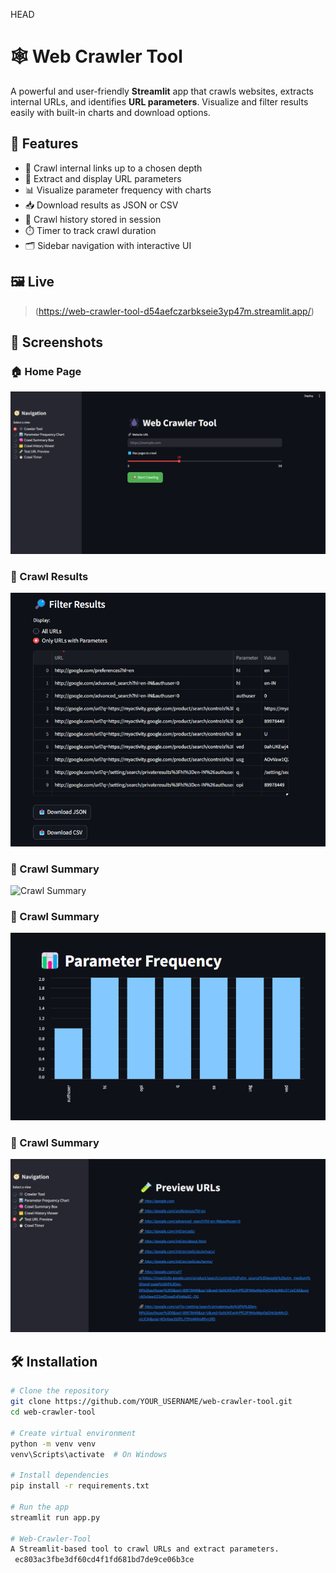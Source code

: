  HEAD
# 🕸️ Web Crawler Tool

A powerful and user-friendly **Streamlit** app that crawls websites, extracts internal URLs, and identifies **URL parameters**. Visualize and filter results easily with built-in charts and download options.



## 🚀 Features

- 🔗 Crawl internal links up to a chosen depth
- 🧠 Extract and display URL parameters
- 📊 Visualize parameter frequency with charts
- 📥 Download results as JSON or CSV
- 🧾 Crawl history stored in session
- ⏱️ Timer to track crawl duration
- 🗂️ Sidebar navigation with interactive UI



## 🖼️ Live 

> (https://web-crawler-tool-d54aefczarbkseie3yp47m.streamlit.app/)



## 📸 Screenshots

### 🏠 Home Page
![Home Page](Screenshots/Home_Page.png)

### 🔎 Crawl Results
![Crawl Results](Screenshots/Filter_Results.png)

### 🔎 Crawl Summary
![Crawl Summary](Screenshots/Crawl_Summary.png)

### 🔎 Crawl Summary
![Parameter Frequency](Screenshots/Parameter_Frequency.png)

### 🔎 Crawl Summary
![Preview URLS](Screenshots/Preview_URL'S.png)


## 🛠️ Installation

```bash
# Clone the repository
git clone https://github.com/YOUR_USERNAME/web-crawler-tool.git
cd web-crawler-tool

# Create virtual environment
python -m venv venv
venv\Scripts\activate  # On Windows

# Install dependencies
pip install -r requirements.txt

# Run the app
streamlit run app.py

# Web-Crawler-Tool
A Streamlit-based tool to crawl URLs and extract parameters.
 ec803ac3fbe3df60cd4f1fd681bd7de9ce06b3ce
